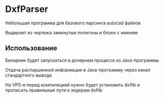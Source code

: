 # DxfParser

Небольшая программа для базового парсинга autocad файлов

Выдирает из чертежа замкнутые полигоны и блоки с именем

## Использование

Бинарник будет запускаться в дочернем процессе из Java-программы

Отдача распаршенной информации в Java-программу через канал стандартного вывода

На VPS-e перед компиляцией нужно будет установить dxflib и прописать правильные пути к хедерам dxflib


